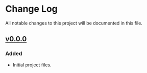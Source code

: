 # Change Log
All notable changes to this project will be documented in this file.

## [v0.0.0]

### Added

- Initial project files.

[v0.0.0]: https://github.com/LEB-EPFL/DEFCoN-ImageJ/releases/tag/0.0.0

